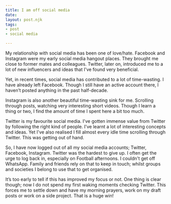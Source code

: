 ```yaml
---
title: I am off social media
date: 
layout: post.njk
tags:
- post
- social media

---
```

My relationship with social media has been one of love/hate. Facebook and Instagram were my early social media hangout places. They brought me close to former mates and colleagues. Twitter, later on, introduced me to a lot of new influencers and ideas that I've found very beneficial.

Yet, in recent times, social media has contributed to a lot of time-wasting. I have already left Facebook. Though I still have an active account there, I haven’t posted anything in the past half-decade. 

Instagram is also another beautiful time-wasting sink for me. Scrolling through posts, watching very interesting short videos. Though I learn a thing or two, I find the amount of time I spent here a bit too much.

Twitter is my favourite social media. I've gotten immense value from Twitter by following the right kind of people. I've learnt a lot of interesting concepts and ideas. Yet I've also realised I fill almost every idle time scrolling through Twitter. This was getting out of hand.

So, I have now logged out of all my social media accounts; Twitter, Facebook, Instagram. Twitter was the hardest to give up. I often get the urge to log back in, especially on Football afternoons.
I couldn't get off WhatsApp. Family and friends rely on that to keep in touch; whilst groups and societies I belong to use that to get organised.

It’s too early to tell if this has improved my focus or not. One thing is clear though; now I do not spend my first waking moments checking Twitter. This forces me to settle down and have my morning prayers, work on my draft posts or work on a side project. That is a huge win!